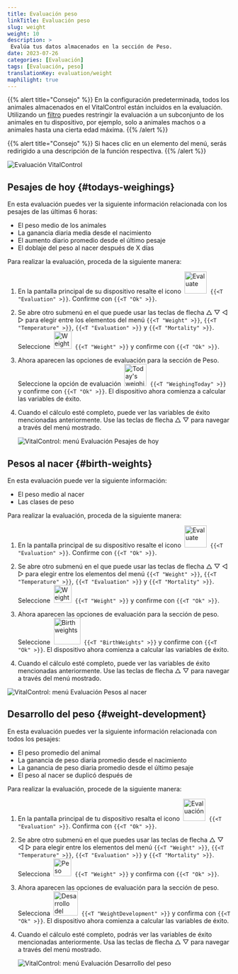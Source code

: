 ```yaml
---
title: Evaluación peso
linkTitle: Evaluación peso
slug: weight
weight: 10
description: >
 Evalúa tus datos almacenados en la sección de Peso.
date: 2023-07-26
categories: [Evaluación]
tags: [Evaluación, peso]
translationKey: evaluation/weight
maphilight: true
---
```

{{% alert title="Consejo" %}}
En la configuración predeterminada, todos los animales almacenados en el VitalControl están incluidos en la evaluación. Utilizando un [filtro](../../filter/) puedes restringir la evaluación a un subconjunto de los animales en tu dispositivo, por ejemplo, solo a animales machos o a animales hasta una cierta edad máxima.
{{% /alert %}}

{{% alert title="Consejo" %}}
Si haces clic en un elemento del menú, serás redirigido a una descripción de la función respectiva.
{{% /alert %}}

<img src="../images/imagemap.png" alt="Evaluación VitalControl" title="Peso" usemap="#workmap" class="maphilight" />

<map name="workmap">
   <area shape="rect" coords="3,40,116,160" alt="Pesaje de hoy" title="Evalúa los valores de peso de tus animales registrados con el VitalControl en el día actual&#10;Clic del ratón: a la documentación" href="/es/docs/evaluation/weight/#todays-weighings">
   <area shape="rect" coords="116,40,238,160" alt="Pesos al nacer" title="Evalúa tus pesos al nacer almacenados&#10;Clic del ratón: a la documentación" href="/es/docs/evaluation/weight/#birth-weights">
   <area shape="rect" coords="3,160,116,279" alt="Desarrollo del peso" title="Evalúa el desarrollo del peso de tus animales&#10;Clic del ratón: a la documentación" href="/es/docs/evaluation/weight/#weight-development">

   <area shape="rect" coords="150,282,238,319" alt="Filtro" title="Establecer un filtro&#10;Clic del ratón: a la documentación" href="/es/docs/filter">
   <area shape="rect" coords="2,282,95,319" alt="Atrás" title="Retroceder un nivel&#10;Clic del ratón: a la documentación" href="/es/docs/evaluation/">
</map>

## Pesajes de hoy {#todays-weighings}
En esta evaluación puedes ver la siguiente información relacionada con los pesajes de las últimas 6 horas:
- El peso medio de los animales
- La ganancia diaria media desde el nacimiento
- El aumento diario promedio desde el último pesaje
- El doblaje del peso al nacer después de X días

Para realizar la evaluación, proceda de la siguiente manera:

1. En la pantalla principal de su dispositivo resalte el icono &nbsp;<img src="/icons/main/evaluation.svg" width="50" align="bottom" alt="Evaluate" />&nbsp; `{{<T "Evaluation" >}}`. Confirme con `{{<T "Ok" >}}`.

2. Se abre otro submenú en el que puede usar las teclas de flecha △ ▽ ◁ ▷ para elegir entre los elementos del menú `{{<T "Weight" >}}`, `{{<T "Temperature" >}}`, `{{<T "Evaluation" >}}` y `{{<T "Mortality" >}}`. Seleccione &nbsp;<img src="/icons/evaluation/weight.svg" width="40" align="bottom" alt="Weight" />&nbsp; `{{<T "Weight" >}}` y confirme con `{{<T "Ok" >}}`.

3. Ahora aparecen las opciones de evaluación para la sección de Peso. Seleccione la opción de evaluación &nbsp;<img src="/icons/evaluation/weighingtoday.svg" width="50" align="bottom" alt="Today's weighing" />&nbsp; `{{<T "WeighingToday" >}}` y confirme con `{{<T "Ok" >}}`. El dispositivo ahora comienza a calcular las variables de éxito.

4. Cuando el cálculo esté completo, puede ver las variables de éxito mencionadas anteriormente. Use las teclas de flecha △ ▽ para navegar a través del menú mostrado.

   ![VitalControl: menú Evaluación Pesajes de hoy](../images/todaysweighings.png "Evaluación Pesajes de hoy")

## Pesos al nacer {#birth-weights}
En esta evaluación puede ver la siguiente información:
- El peso medio al nacer
- Las clases de peso

Para realizar la evaluación, proceda de la siguiente manera:

1. En la pantalla principal de su dispositivo resalte el icono &nbsp;<img src="/icons/main/evaluation.svg" width="50" align="bottom" alt="Evaluate" />&nbsp; `{{<T "Evaluation" >}}`. Confirme con `{{<T "Ok" >}}`.

2. Se abre otro submenú en el que puede usar las teclas de flecha △ ▽ ◁ ▷ para elegir entre los elementos del menú `{{<T "Weight" >}}`, `{{<T "Temperature" >}}`, `{{<T "Evaluation" >}}` y `{{<T "Mortality" >}}`. Seleccione &nbsp;<img src="/icons/evaluation/weight.svg" width="40" align="bottom" alt="Weight" />&nbsp; `{{<T "Weight" >}}` y confirme con `{{<T "Ok" >}}`.

3. Ahora aparecen las opciones de evaluación para la sección de peso. Seleccione &nbsp;<img src="/icons/evaluation/birthweights.svg" width="60" align="bottom" alt="Birth weights" />&nbsp; `{{<T "BirthWeights" >}}` y confirme con `{{<T "Ok" >}}`. El dispositivo ahora comienza a calcular las variables de éxito.

4. Cuando el cálculo esté completo, puede ver las variables de éxito mencionadas anteriormente. Use las teclas de flecha △ ▽ para navegar a través del menú mostrado.

![VitalControl: menú Evaluación Pesos al nacer](../images/birthweights.png "Evaluación Pesos al nacer")

## Desarrollo del peso {#weight-development}

En esta evaluación puedes ver la siguiente información relacionada con todos los pesajes:
- El peso promedio del animal
- La ganancia de peso diaria promedio desde el nacimiento
- La ganancia de peso diaria promedio desde el último pesaje
- El peso al nacer se duplicó después de

Para realizar la evaluación, procede de la siguiente manera:

1. En la pantalla principal de tu dispositivo resalta el icono &nbsp;<img src="/icons/main/evaluation.svg" width="50" align="bottom" alt="Evaluación" />&nbsp; `{{<T "Evaluation" >}}`. Confirma con `{{<T "Ok" >}}`.

2. Se abre otro submenú en el que puedes usar las teclas de flecha △ ▽ ◁ ▷ para elegir entre los elementos del menú `{{<T "Weight" >}}`, `{{<T "Temperature" >}}`, `{{<T "Evaluation" >}}` y `{{<T "Mortality" >}}`. Selecciona &nbsp;<img src="/icons/evaluation/weight.svg" width="40" align="bottom" alt="Peso" />&nbsp; `{{<T "Weight" >}}` y confirma con `{{<T "Ok" >}}`.

3. Ahora aparecen las opciones de evaluación para la sección de peso. Selecciona &nbsp;<img src="/icons/evaluation/weightdevelopment.svg" width="55" align="bottom" alt="Desarrollo del peso" />&nbsp; `{{<T "WeightDevelopment" >}}` y confirma con `{{<T "Ok" >}}`. El dispositivo ahora comienza a calcular las variables de éxito.

4. Cuando el cálculo esté completo, podrás ver las variables de éxito mencionadas anteriormente. Usa las teclas de flecha △ ▽ para navegar a través del menú mostrado.

   ![VitalControl: menú Evaluación Desarrollo del peso](../images/weightdevelopment.png "Evaluación Desarrollo del peso")
